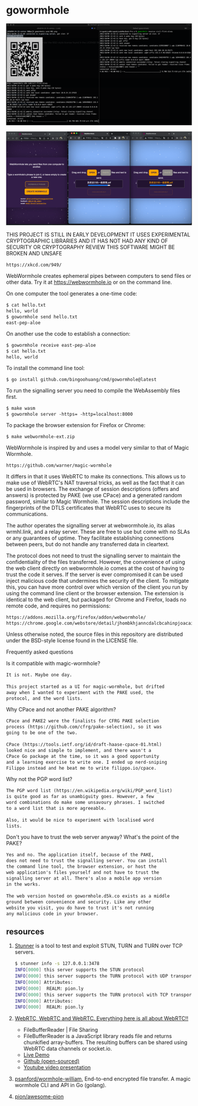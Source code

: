 # gowormhole

![img.png](_doc/cli.png)

![img.png](_doc/web.png)

THIS PROJECT IS STILL IN EARLY DEVELOPMENT IT USES EXPERIMENTAL
CRYPTOGRAPHIC LIBRARIES AND IT HAS NOT HAD ANY KIND OF SECURITY
OR CRYPTOGRAPHY REVIEW THIS SOFTWARE MIGHT BE BROKEN AND UNSAFE

	https://xkcd.com/949/

WebWormhole creates ephemeral pipes between computers to send files
or other data. Try it at https://webwormhole.io or on the command
line.

On one computer the tool generates a one-time code:

	$ cat hello.txt
	hello, world
	$ gowormhole send hello.txt
	east-pep-aloe

On another use the code to establish a connection:

	$ gowormhole receive east-pep-aloe
	$ cat hello.txt
	hello, world

To install the command line tool:

	$ go install github.com/bingoohuang/cmd/gowormhole@latest

To run the signalling server you need to compile the WebAssembly
files first.

	$ make wasm
	$ gowormhole server -https= -http=localhost:8000

To package the browser extension for Firefox or Chrome:

	$ make webwormhole-ext.zip

WebWormhole is inspired by and uses a model very similar to that
of Magic Wormhole.

	https://github.com/warner/magic-wormhole

It differs in that it uses WebRTC to make its connections. This
allows us to make use of WebRTC's NAT traversal tricks, as well as
the fact that it can be used in browsers. The exchange of session
descriptions (offers and answers) is protected by PAKE (we use
CPace) and a generated random password, similar to Magic Wormhole.
The session descriptions include the fingerprints of the DTLS
certificates that WebRTC uses to secure its communications.

The author operates the signalling server at webwormhole.io, its
alias wrmhl.link, and a relay server. These are free to use but
come with no SLAs or any guarantees of uptime. They facilitate
establishing connections between peers, but do not handle any
transferred data in cleartext.

The protocol does not need to trust the signalling server to maintain
the confidentiality of the files transferred. However, the convenience
of using the web client directly on webwormhole.io comes at the
cost of having to trust the code it serves. If the server is ever
compromised it can be used inject malicious code that undermines
the security of the client. To mitigate this, you can have more
control over which version of the client you run by using the command
line client or the browser extension. The extension is identical
to the web client, but packaged for Chrome and Firefox, loads no
remote code, and requires no permissions:

	https://addons.mozilla.org/firefox/addon/webwormhole/
	https://chrome.google.com/webstore/detail/jhombkhjanncdalcbcahinpjoacaiidn

Unless otherwise noted, the source files in this repository are
distributed under the BSD-style license found in the LICENSE file.

Frequently asked questions

Is it compatible with magic-wormhole?

	It is not. Maybe one day.

	This project started as a UI for magic-wormhole, but drifted
	away when I wanted to experiment with the PAKE used, the
	protocol, and the word lists.

Why CPace and not another PAKE algorithm?

	CPace and PAKE2 were the finalists for CFRG PAKE selection
	process (https://github.com/cfrg/pake-selection), so it was
	going to be one of the two.

	CPace (https://tools.ietf.org/id/draft-haase-cpace-01.html)
	looked nice and simple to implement, and there wasn't a
	CPace Go package at the time, so it was a good opportunity
	and a learning exercise to write one. I ended up nerd-sniping
	Filippo instead and he beat me to write filippo.io/cpace.

Why not the PGP word list?

	The PGP word list (https://en.wikipedia.org/wiki/PGP_word_list)
	is quite good as far as unambiguity goes. However, a few
	word combinations do make some unsavoury phrases. I switched
	to a word list that is more agreeable.

	Also, it would be nice to experiment with localised word
	lists.

Don't you have to trust the web server anyway? What's the point of
the PAKE?

	Yes and no. The application itself, because of the PAKE,
	does not need to trust the signalling server. You can install
	the command line tool, the browser extension, or host the
	web application's files yourself and not have to trust the
	signalling server at all. There's also a mobile app version
	in the works.

	The web version hosted on gowormhole.d5k.co exists as a middle
	ground between convenience and security. Like any other
	website you visit, you do have to trust it's not running
	any malicious code in your browser.

## resources

1. [Stunner](https://github.com/firefart/stunner) is a tool to test and exploit STUN, TURN and TURN over TCP servers.

    ```sh
    $ stunner info -s 127.0.0.1:3478
    INFO[0000] this server supports the STUN protocol
    INFO[0000] this server supports the TURN protocol with UDP transports
    INFO[0000] Attributes:
    INFO[0000] 	REALM: pion.ly
    INFO[0000] this server supports the TURN protocol with TCP transports
    INFO[0000] Attributes:
    INFO[0000] 	REALM: pion.ly
    ```

2. [WebRTC, WebRTC and WebRTC. Everything here is all about WebRTC!!](https://github.com/muaz-khan/WebRTC-Experiment)

    - FileBufferReader | File Sharing 
    - FileBufferReader is a JavaScript library reads file and returns chunkified array-buffers. The resulting buffers can be shared using WebRTC data channels or socket.io.
    - [Live Demo](https://www.webrtc-experiment.com/FileBufferReader/)
    - [Github (open-sourced)](https://github.com/muaz-khan/FileBufferReader)
    - [Youtube video presentation](https://www.youtube.com/watch?v=gv8xpdGdS4o)

3. [psanford/wormhole-william](https://github.com/psanford/wormhole-william), End-to-end encrypted file transfer. A magic wormhole CLI and API in Go (golang).
4. [pion/awesome-pion](https://github.com/pion/awesome-pion)
